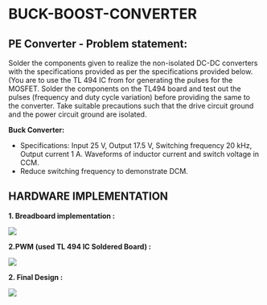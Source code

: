 # BUCK-BOOST-CONVERTER

## PE Converter - Problem statement:
Solder the components given to realize the non-isolated DC-DC converters with the specifications provided 
as per the specifications provided below. (You are to use the TL 494 IC from for generating the pulses for the 
MOSFET. Solder the components on the TL494 board and test out the pulses (frequency and duty cycle 
variation) before providing the same to the converter. Take suitable precautions such that the drive
circuit ground and the power circuit ground are isolated.

**Buck Converter:**

 - Specifications: Input 25 V, Output 17.5 V, Switching frequency 20
   kHz, Output current 1 A. Waveforms of inductor current and switch
   voltage in CCM.
 - Reduce switching frequency to demonstrate DCM.

   
## HARDWARE IMPLEMENTATION
**1. Breadboard implementation :**

![](https://lh7-rt.googleusercontent.com/docsz/AD_4nXcwwwlWiEMdthx80MnJlqYOv8t94PKeDkdNUayGRFUOTgnybrTV8dQ4BXKwpI1RMYhmRAIzXjL6a2awvBko9qgbSVBJzEkjIlvmegC3yVuUbp3VnzlyaJ5TT4b4NoZ409J6cuS0yjTXUc9pzAN5ghqRIy1r?key=CoPbelpote_aPOW-jySALA)

  
**2.PWM (used TL 494 IC Soldered Board) :**

![](https://lh7-rt.googleusercontent.com/docsz/AD_4nXdQL9dZtw5qC2LsZDaB-cosTIyfmmCmKNSJOs1FQPxW6T_1UYwmJ-RafM6wp3aNQFTgl0rNykCVKOYrqOGVrk8XRSh5LNM7UZ8wa3BtQsP8s82_JFjGeazGyz7vxDmUOWhF7UY30-J3DFJhpnAXrvV6nRot?key=CoPbelpote_aPOW-jySALA)
  
**2. Final Design :**

![](https://lh7-rt.googleusercontent.com/docsz/AD_4nXdw3_IHPG48Db1ewjxU_q8KXgN5aWtHe-CCOoNFQrhrQRM-x2-AnTtcDgG5WFP3heomI4TzZMwjQAUB6yrBrqEkGCsVV3iTjGOJ8hR-R_kAG9wAASFkGz9eZuaLh_SWZi6qsVXXHyqbfwxs8ca1bSt5JGqN?key=CoPbelpote_aPOW-jySALA)


